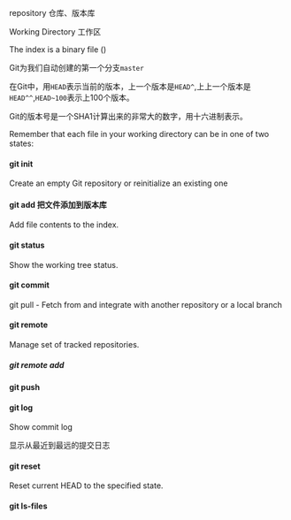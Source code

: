 repository 仓库、版本库

Working Directory 工作区

The index is a binary file ()

Git为我们自动创建的第一个分支`master`

在Git中，用`HEAD`表示当前的版本，上一个版本是`HEAD^`,上上一个版本是`HEAD^^`,`HEAD~100`表示上100个版本。

Git的版本号是一个SHA1计算出来的非常大的数字，用十六进制表示。

Remember that each file in your working directory can  be in one of two states:

#### git init 

Create an empty Git repository or reinitialize an existing one

#### git add 把文件添加到版本库

Add file contents to the index.

#### git status

Show the working tree status.

#### git commit


git pull - Fetch from and integrate with another repository or a local branch


#### git remote 

Manage set of tracked repositories.

##### git remote add 

#### git push 

#### git log

Show commit log 

显示从最近到最远的提交日志

#### git reset

Reset current HEAD to the specified state.

#### git ls-files

